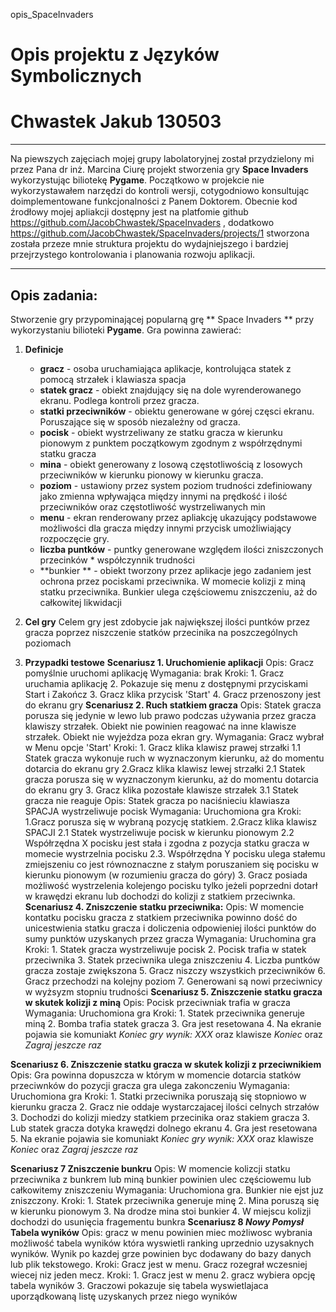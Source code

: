 opis_SpaceInvaders

# Opis projektu z **Języków Symbolicznych**
# Chwastek Jakub 130503

---
Na piewszych zajęciach mojej grupy labolatoryjnej został przydzielony mi przez Pana dr inż. Marcina Ciurę projekt stworzenia gry **Space Invaders** wykorzystując biliotekę **Pygame**. Początkowo w projekcie nie wykorzystawałem narzędzi do kontroli wersji, cotygodniowo konsultując doimplementowane funkcjonalności z Panem Doktorem. Obecnie kod źrodłowy mojej apliakcji dostępny jest na platfomie github https://github.com/JacobChwastek/SpaceInvaders , dodatkowo 
https://github.com/JacobChwastek/SpaceInvaders/projects/1 stworzona została przeze mnie struktura projektu do wydajniejszego i bardziej przejrzystego kontrolowania i planowania rozwoju aplikacji.

---
## Opis zadania:
Stworzenie gry przypominającej popularną grę ** Space Invaders **
przy wykorzystaniu bilioteki **Pygame**. Gra powinna zawierać:

1. **Definicje**
	
	- **gracz** - osoba uruchamiająca aplikacje, kontrolująca statek z pomocą strzałek i klawiasza spacja
	- **statek gracz** - obiekt znajdujący się na dole wyrenderowanego ekranu. Podlega kontroli przez gracza. 
	- **statki przeciwników** - obiektu generowane w górej częsci ekranu. Poruszające się w sposób niezależny od gracza.
	- **pocisk** - obiekt wystrzeliwany ze statku gracza w kierunku pionowym z punktem początkowym zgodnym z współrzędnymi statku gracza
	- **mina** - obiekt generowany z losową częstotliwością z losowych przeciwników w kierunku pionowy w kierunku gracza.
	- **poziom** - ustawiony przez system poziom trudności zdefiniowany jako zmienna wpływająca między innymi na prędkość i ilość przeciwników oraz częstotliwość wystrzeliwanych min 
	- **menu** - ekran renderowany przez apliakcję ukazujący podstawowe możliwości dla gracza między innymi przycisk umożliwiający rozpoczęcie gry.
	- **liczba puntków** - puntky generowane względem ilości zniszczonych przecinków * współczynnik trudności
	- **bunkier ** - obiekt tworzony przez aplikacje jego zadaniem jest ochrona przez pociskami przeciwnika. W momecie kolizji z miną statku przeciwnika. Bunkier ulega częściowemu zniszczeniu, aż do całkowitej likwidacji

2. **Cel gry**
	Celem gry jest zdobycie jak największej ilości puntków przez gracza poprzez niszczenie statków przecinika na poszczególnych poziomach
3. **Przypadki testowe**
	**Scenariusz 1. Uruchomienie aplikacji** 
		Opis: Gracz pomyślnie uruchomi aplikację
		Wymagania: brak
		Kroki:
			1. Gracz uruchamia aplikację 
			2. Pokazuje się menu z dostępnymi przyciskami Start i Zakończ
			3. Gracz klika przycisk 'Start'
			4. Gracz przenoszony jest do ekranu gry 
	**Scenariusz 2. Ruch statkiem gracza**
		Opis: Statek gracza porusza się jedynie w lewo lub prawo podczas używania przez gracza klawiszy strzałek. Obiekt nie powinien reagować na inne klawisze strzałek. Obiekt nie wyjeżdza poza ekran gry.
		Wymagania: Gracz wybrał w Menu opcje 'Start'
		Kroki:
			1. Gracz klika klawisz prawej strzałki
				1.1 Statek gracza wykonuje ruch w wyznaczonym kierunku, aż do momentu dotarcia do ekranu gry
			2.Gracz klika klawisz lewej strzałki
				2.1 Statek gracza porusza się w wyznaczonym kierunku, aż do momentu dotarcia do ekranu gry
			3. Gracz klika pozostałe klawisze strzałek
				3.1 Statek gracza nie reaguje
		Opis: Statek gracza po naciśnieciu klawiasza SPACJA wystrzeliwuje pocisk
		Wymagania: Uruchomiona gra
		Kroki:
			1.Gracz porusza się w wybraną pozycję statkiem.
			2.Gracz klika klawisz SPACJI
			2.1 Statek wystrzeliwuje pocisk w kierunku pionowym
			2.2 Współrzędna X pocisku jest stała i zgodna z pozycja statku gracza w momecie wystrzelnia pocisku
			2.3. Współrzędna Y pocisku ulega stałemu zmiejszeniu co jest równoznaczne z stałym poruszaniem się pocisku w kierunku pionowym (w rozumieniu gracza do góry)
			3. Gracz posiada możliwość wystrzelenia kolejengo pocisku tylko jeżeli poprzedni dotarł w krawędzi ekranu lub dochodzi do kolizji z statkiem przeciwnka.
	**Scenariusz 4. Zniszczenie statku przeciwnika:**
		Opis: W momencie kontatku pocisku gracza z statkiem przeciwnika powinno dość do unicestwienia statku gracza i doliczenia odpowieniej ilości punktów do sumy punktów uzyskanych przez gracza
		Wymagania: Uruchomina gra
		Kroki:
		1. Statek gracza wystrzeliwuje pocisk
		2. Pocisk trafia w statek przeciwnika
		3. Statek przeciwnika ulega zniszczeniu
		4. Liczba puntków gracza zostaje zwiększona
		5. Gracz niszczy wszystkich przeciwników
		6. Gracz przechodzi na kolejny poziom
		7. Generowani są nowi przeciwnicy w wyżsyzm stopniu trudności
**Scenariusz 5. Zniszczenie statku gracza w skutek kolizji z miną**
		Opis: Pocisk przeciwniak trafia w gracza
		Wymagania: Uruchomiona gra
		Kroki: 
		1. Statek przeciwnika generuje miną 
		2. Bomba trafia statek gracza
		3. Gra jest resetowana
		4. Na ekranie pojawia sie komuniakt *Koniec gry wynik: XXX* oraz klawisze *Koniec* oraz *Zagraj jeszcze raz*
		
**Scenariusz 6. Zniszczenie statku gracza w skutek kolizji z przeciwnikiem**
		Opis: Gra powinna dopuszcza w którym w momencie dotarcia statków przeciwnków do pozycji gracza gra ulega zakonczeniu
		Wymagania: Uruchomiona gra
		Kroki:
		1. Statki przeciwnika poruszają się stopniowo w kierunku gracza
		2. Gracz nie oddaje wystarczajacej ilości celnych strzałów
		3. Dochodzi do kolizji miedzy statkiem przecinika oraz stakiem gracza
		3. Lub statek gracza dotyka krawędzi dolnego ekranu
		4. Gra jest resetowana
		5. Na ekranie pojawia sie komuniakt *Koniec gry wynik: XXX* oraz klawisze *Koniec* oraz *Zagraj jeszcze raz*
		
**Scenariusz 7 Zniszczenie bunkru**
		Opis: W momencie kolizcji statku przeciwnika z bunkrem lub miną bunkier powinien ulec częściowemu lub całkowitemy zniszczeniu
		Wymagania: Uruchomiona gra. Bunkier nie ejst juz zniszczony.
		Kroki:
		1. Statek przeciwnika generuje minę 
		2. Mina poruszą się w kierunku pionowym
		3. Na drodze mina stoi bunkier
		4. W miejscu kolizji dochodzi do usunięcia fragementu bunkra
**Scenariusz 8 *Nowy Pomysł* Tabela wyników**
	Opis: gracz w menu powinien miec możliwosc wybrania możliwość tabela wyników która wyswietli ranking uprzednio uzysaknych wyników. Wynik po kazdej grze powinien byc dodawany do bazy danych lub plik tekstowego.
	Kroki: Gracz jest w menu. Gracz rozegrał wczesniej wiecej niz jeden mecz.
	Kroki:
	1. Gracz jest w menu 
	2. gracz wybiera opcję tabela wyników
	3. Graczowi pokazuje się tabela wyswietlajaca uporządkowaną listę uzyskanych przez niego wyników 
		
		
		
